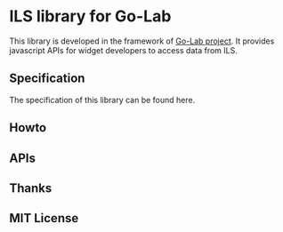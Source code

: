 ILS library for Go-Lab
===

This library is developed in the framework of [Go-Lab project](http://www.go-lab-project.eu/). It provides javascript APIs for widget developers to access data from ILS.

## Specification
The specification of this library can be found here.

## Howto

## APIs

## Thanks

## MIT License




